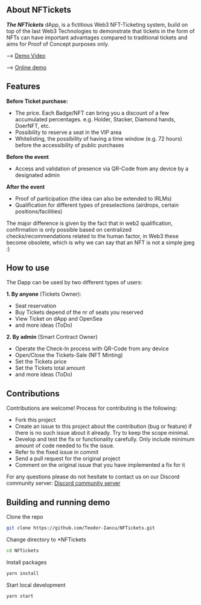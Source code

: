 ## About NFTickets

***The NFTickets*** dApp, is a fictitious Web3 NFT-Ticketing system, build on top of the last Web3 Technologies to demonstrate that tickets in the form of NFTs can have important advantages compared to traditional tickets and aims for Proof of Concept purposes only.

--> [Demo Video](https://drive.google.com/file/d/1LdpGBPF5pra2Uob1Bhz925vhoACAeYjj/edit) 

--> [Online demo](https://handy.ro)


## Features
**Before Ticket purchase:**
- The price. Each Badge/NFT can bring you a discount of a few accumulated percentages. e.g. Holder, Stacker, Diamond hands, DoerNFT, etc.
- Possibility to reserve a seat in the VIP area
- Whitelisting, the possibility of having a time window (e.g. 72 hours) before the accessibility of public purchases

**Before the event**
- Access and validation of presence via QR-Code from any device by a designated admin

**After the event**
- Proof of participation (the idea can also be extended to IRLMs)
- Qualification for different types of preselections (airdrops, certain positions/facilities)

The major difference is given by the fact that in web2 qualification, confirmation is only possible based on centralized checks/recommendations related to the human factor, in Web3 these become obsolete, which is why we can say that an NFT is not a simple jpeg :)

## How to use
The Dapp can be used by two different types of users: 

**1. By anyone** (Tickets Owner):
  - Seat reservation
  - Buy Tickets depend of the nr of seats you reserved
  - View Ticket on dApp and OpenSea
  - and more ideas (ToDo)


**2. By admin** (Smart Contract Owner)
  - Operate the Check-In process with QR-Code from any device
  - Open/Close the Tickets-Sale (NFT Minting)
  - Set the Tickets price 
  - Set the Tickets total amount
  - and more ideas (ToDo)

## Contributions
Contributions are welcome! Process for contributing is the following:
  - Fork this project
  - Create an issue to this project about the contribution (bug or feature) if there is no such issue about it already. Try to keep the scope minimal.
  - Develop and test the fix or functionality carefully. Only include minimum amount of code needed to fix the issue.
  - Refer to the fixed issue in commit
  - Send a pull request for the original project
  - Comment on the original issue that you have implemented a fix for it

For any questions please do not hesitate to contact us on our Discord community server:
[Discord community server](https://discord.com/invite/stakeborgdao)


## Building and running demo

Clone the repo

   ```sh
   git clone https://github.com/Teodor-Iancu/NFTickets.git
   ```

Change directory to *NFTickets

   ```sh
   cd NFTickets
   ```

Install packages

   ```sh
   yarn install
   ```

Start local development

   ```sh
   yarn start
   ```
